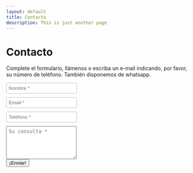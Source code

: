 ```yaml
---
layout: default
title: Contacto
description: This is just another page
---
```


# Contacto

Complete el formulario, llámenos o escriba un e-mail indicando, por favor, su número de teléfono.
También disponemos de whatsapp.

<form
  action="https://formspree.io/f/xgeggdpn"
  method="POST"
>
  <label>
    <input type="name" name="name" placeholder="Nombre *" required style="padding:6px; margin-bottom: 10px; border-radius: 3px; border: 1px solid #bbb;">
  </label><br>
  <label>
    <input type="email" name="email" placeholder="Email *" required style="padding:6px; margin-bottom: 10px; border-radius: 3px; border: 1px solid #bbb;">
  </label><br>
  <label>
    <input type="text" inputmode="numeric" pattern="[0-9]+" minlength="7" name="phone" placeholder="Teléfono *" required style="padding:6px; margin-bottom: 10px; border-radius: 3px; border: 1px solid #bbb;">
  </label><br>
  <label>
    <textarea name="message" placeholder="Su consulta *" required style="padding:6px" style="padding:6px; width:96%; margin-bottom: 10px; border-radius: 3px; border: 1px solid #bbb;" rows="5"></textarea>
  </label><br>
  <button type="submit">¡Enviar!</button>
</form>

